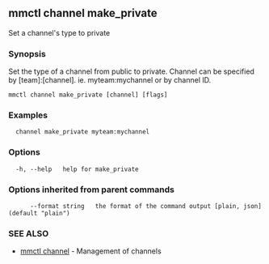 ## mmctl channel make_private

Set a channel's type to private

### Synopsis

Set the type of a channel from public to private.
Channel can be specified by [team]:[channel]. ie. myteam:mychannel or by channel ID.

```
mmctl channel make_private [channel] [flags]
```

### Examples

```
  channel make_private myteam:mychannel
```

### Options

```
  -h, --help   help for make_private
```

### Options inherited from parent commands

```
      --format string   the format of the command output [plain, json] (default "plain")
```

### SEE ALSO

* [mmctl channel](mmctl_channel.md)	 - Management of channels

